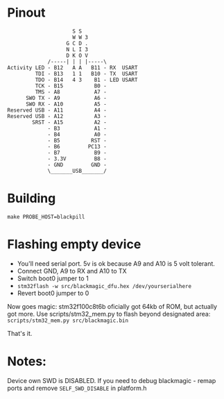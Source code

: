 # Pinout

	                     S S
	                     W W 3
	                   G C D .
	                   N L I 3
	                   D K O V
	             /-----| | | |-----\
	Activity LED - B12   A A   B11 - RX  USART
	         TDI - B13   1 1   B10 - TX  USART
	         TDO - B14   4 3    B1 - LED USART
	         TCK - B15          B0 - 
	         TMS - A8           A7 - 
	      SWO TX - A9           A6 - 
	      SWO RX - A10          A5 - 
	Reserved USB - A11          A4 - 
	Reserved USB - A12          A3 - 
	        SRST - A15          A2 - 
	             - B3           A1 - 
	             - B4           A0 - 
	             - B5          RST - 
	             - B6         PC13 - 
	             - B7           B9 - 
	             - 3.3V         B8 - 
	             - GND         GND - 
	             \_______USB_______/


# Building

	make PROBE_HOST=blackpill

# Flashing empty device

- You'll need serial port. 5v is ok because A9 and A10 is 5 volt tolerant.
- Connect GND, A9 to RX and A10 to TX
- Switch boot0 jumper to 1
- `stm32flash -w src/blackmagic_dfu.hex /dev/yourserialhere`
- Revert boot0 jumper to 0

Now goes magic: stm32f100c8t6b oficially got 64kb of ROM, but actually got more.
Use scripts/stm32_mem.py to flash beyond designated area: `scripts/stm32_mem.py src/blackmagic.bin`

That's it.

# Notes:

Device own SWD is DISABLED. If you need to debug blackmagic - remap ports and remove `SELF_SWD_DISABLE` in platform.h
